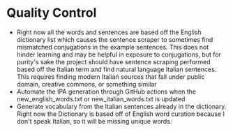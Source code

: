 # Quality Control
- Right now all the words and sentences are based off the English dictionary list which causes the sentence scraper to sometimes find mismatched conjugations in the example sentences. This does not hinder learning and may be helpful in exposure to conjugations, but for purity's sake the project should have sentence scraping performed based off the Italian term and find natural language Italian sentences. This requires finding modern Italian sources that fall under public domain, creative commons, or something similar
- Automate the IPA generation through GitHub actions when the new_english_words.txt or new_italian_words.txt is updated
- Generate vocabulary from the Italian sentences already in the dictionary. Right now the Dictionary is based off of English word curation because I don't speak Italian, so it will be missing unique words.